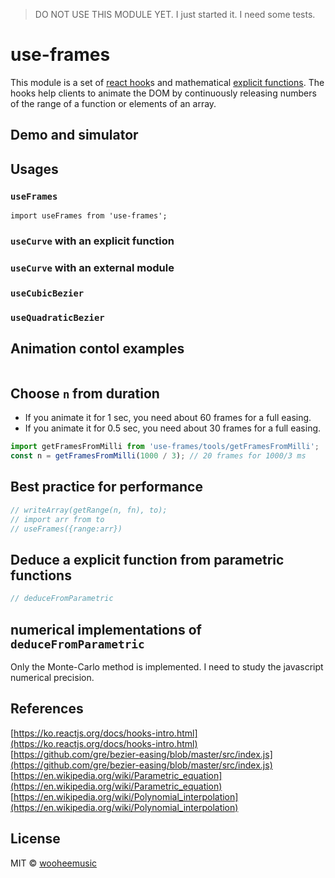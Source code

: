 > DO NOT USE THIS MODULE YET. I just started it. I need some tests.

# use-frames
This module is a set of [react hook](https://ko.reactjs.org/docs/hooks-intro.html)s and mathematical [explicit functions](https://en.wikipedia.org/wiki/Parametric_equation#Computer-aided_design). The hooks help clients to animate the DOM by continuously releasing numbers of the range of a function or elements of an array.

## Demo and simulator

## Usages

### `useFrames`
```
import useFrames from 'use-frames';
```

### `useCurve` with an explicit function

### `useCurve` with an external module

### `useCubicBezier`

### `useQuadraticBezier`

## Animation contol examples
```js

```

## Choose `n` from duration
- If you animate it for 1 sec, you need about 60 frames for a full easing.
- If you animate it for 0.5 sec, you need about 30 frames for a full easing.
```js
import getFramesFromMilli from 'use-frames/tools/getFramesFromMilli';
const n = getFramesFromMilli(1000 / 3); // 20 frames for 1000/3 ms
```

## Best practice for performance
```js
// writeArray(getRange(n, fn), to);
// import arr from to
// useFrames({range:arr})
```

## Deduce a explicit function from parametric functions
```js
// deduceFromParametric
```

## numerical implementations of `deduceFromParametric`
Only the Monte-Carlo method is implemented. I need to study the javascript numerical precision.

## References
[https://ko.reactjs.org/docs/hooks-intro.html](https://ko.reactjs.org/docs/hooks-intro.html)
[https://github.com/gre/bezier-easing/blob/master/src/index.js](https://github.com/gre/bezier-easing/blob/master/src/index.js)
[https://en.wikipedia.org/wiki/Parametric_equation](https://en.wikipedia.org/wiki/Parametric_equation)
[https://en.wikipedia.org/wiki/Polynomial_interpolation](https://en.wikipedia.org/wiki/Polynomial_interpolation)

## License

MIT © [wooheemusic](https://github.com/wooheemusic)




